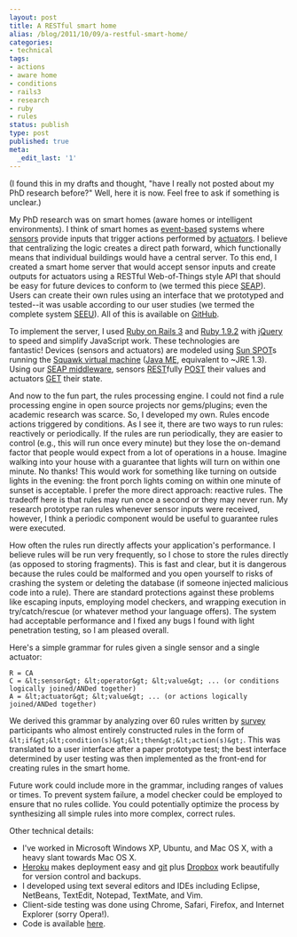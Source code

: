 ```yaml
---
layout: post
title: A RESTful smart home
alias: /blog/2011/10/09/a-restful-smart-home/
categories:
- technical
tags:
- actions
- aware home
- conditions
- rails3
- research
- ruby
- rules
status: publish
type: post
published: true
meta:
  _edit_last: '1'
---
```

(I found this in my drafts and thought, "have I really not posted about my PhD research before?" Well, here it is now. Feel free to ask if something is unclear.)

My PhD research was on smart homes (aware homes or intelligent environments). I think of smart homes as <a title="Wikipedia: Even-based Programming" href="https://en.wikipedia.org/wiki/Event-based_programming" target="_blank">event-based</a> systems where <a title="Wikipedia: sensor" href="https://en.wikipedia.org/wiki/Sensor">sensors</a> provide inputs that trigger actions performed by <a title="Wikipedia: actuator" href="https://en.wikipedia.org/wiki/Actuator" target="_blank">actuators</a>. I believe that centralizing the logic creates a direct path forward, which functionally means that individual buildings would have a central server. To this end, I created a smart home server that would accept sensor inputs and create outputs for actuators using a RESTful Web-of-Things style API that should be easy for future devices to conform to (we termed this piece <a title="Sensor Enablement for Average Programmers" href="https://mpc.ece.utexas.edu/SEAP/">SEAP</a>). Users can create their own rules using an interface that we prototyped and tested--it was usable according to our user studies (we termed the complete system <a title="Sensor Enablement for End-Users" href="https://mpc.ece.utexas.edu/SEEU/">SEEU</a>). All of this is available on <a title="GitHub: Seth Holloway - SEEU" href="https://github.com/smholloway/seeu">GitHub</a>.

To implement the server, I used <a title="Ruby on Rails" href="https://rubyonrails.org/" target="_blank">Ruby on Rails 3</a> and <a title="Ruby" href="https://www.ruby-lang.org/en/" target="_blank">Ruby 1.9.2</a> with <a title="jQuery" href="https://jquery.com/" target="_blank">jQuery</a> to speed and simplify JavaScript work. These technologies are fantastic! Devices (sensors and actuators) are modeled using <a title="Wikipedia: Sun SPOT" href="https://en.wikipedia.org/wiki/Sun_SPOT" target="_blank">Sun SPOT</a>s running the <a title="Wikipedia: Squawk VM" href="https://en.wikipedia.org/wiki/Squawk_virtual_machine" target="_blank">Squawk virtual machine</a> (<a title="Wikipedia: Java ME" href="https://en.wikipedia.org/wiki/Java_ME" target="_blank">Java ME</a>, equivalent to ~JRE 1.3). Using our <a title="Sensor Enablement for the Average Programmer" href="https://mpc.ece.utexas.edu/SEAP/" target="_blank">SEAP middleware</a>, sensors <a title="Wikipedia: REST" href="https://en.wikipedia.org/wiki/Representational_State_Transfer" target="_blank">REST</a>fully <a title="Wikipedia: HTTP POST" href="https://en.wikipedia.org/wiki/POST_(HTTP)" target="_blank">POST</a> their values and actuators <a title="Wikipedia: HTTP GET" href="https://en.wikipedia.org/wiki/GET_(HTTP)" target="_blank">GET</a> their state.

And now to the fun part, the rules processing engine. I could not find a rule processing engine in open source projects nor gems/plugins; even the academic research was scarce. So, I developed my own. Rules encode actions triggered by conditions. As I see it, there are two ways to run rules: reactively or periodically. If the rules are run periodically, they are easier to control (e.g., this will run once every minute) but they lose the on-demand factor that people would expect from a lot of operations in a house. Imagine walking into your house with a guarantee that lights will turn on within one minute. No thanks! This would work for something like turning on outside lights in the evening: the front porch lights coming on within one minute of sunset is acceptable. I prefer the more direct approach: reactive rules. The tradeoff here is that rules may run once a second or they may never run. My research prototype ran rules whenever sensor inputs were received, however, I think a periodic component would be useful to guarantee rules were executed.

How often the rules run directly affects your application's performance. I believe rules will be run very frequently, so I chose to store the rules directly (as opposed to storing fragments). This is fast and clear, but it is dangerous because the rules could be malformed and you open yourself to risks of crashing the system or deleting the database (if someone injected malicious code into a rule). There are standard protections against these problems like escaping inputs, employing model checkers, and wrapping execution in try/catch/rescue (or whatever method your language offers). The system had acceptable performance and I fixed any bugs I found with light penetration testing, so I am pleased overall.

Here's a simple grammar for rules given a single sensor and a single actuator:

    R = CA
    C = &lt;sensor&gt; &lt;operator&gt; &lt;value&gt; ... (or conditions logically joined/ANDed together)
    A = &lt;actuator&gt; &lt;value&gt; ... (or actions logically joined/ANDed together)

We derived this grammar by analyzing over 60 rules written by <a title="Seth Holloway: smart home survey" href="https://sethholloway.com/blog/2009/07/30/smart-home-user-study/" target="_blank">survey</a> participants who almost entirely constructed rules in the form of `&lt;if&gt;&lt;condition(s)&gt;&lt;then&gt;&lt;action(s)&gt;`. This was translated to a user interface after a paper prototype test; the best interface determined by user testing was then implemented as the front-end for creating rules in the smart home.

Future work could include more in the grammar, including ranges of values or times. To prevent system failure, a model checker could be employed to ensure that no rules collide. You could potentially optimize the process by synthesizing all simple rules into more complex, correct rules.

Other technical details:

 * I've worked in Microsoft Windows XP, Ubuntu, and Mac OS X, with a heavy slant towards Mac OS X.
 * <a title="Heroku" href="https://heroku.com/" target="_blank">Heroku</a> makes deployment easy and <a title="Git" href="https://git-scm.com/" target="_blank">git</a> plus <a title="Dropbox" href="https://www.dropbox.com/home" target="_blank">Dropbox</a> work beautifully for version control and backups.
 * I developed using text several editors and IDEs including Eclipse, NetBeans, TextEdit, Notepad, TextMate, and Vim.
 * Client-side testing was done using Chrome, Safari, Firefox, and Internet Explorer (sorry Opera!).
 * Code is available <a title="Github: SEEU" href="https://github.com/smholloway/SEEU" target="_blank">here</a>.
